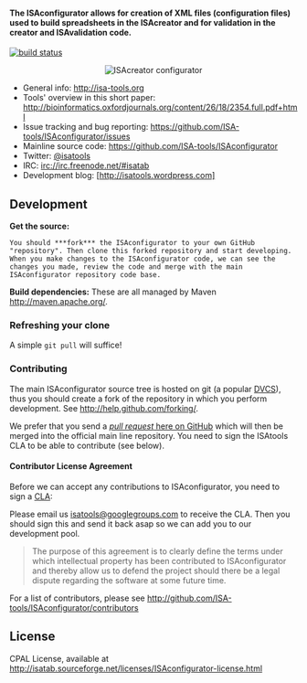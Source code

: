 #### The ISAconfigurator allows for creation of XML files (configuration files) used to build spreadsheets in the ISAcreator and for validation in the creator and ISAvalidation code.

[![build status](https://secure.travis-ci.org/ISA-tools/ISAconfigurator.png)](https://secure.travis-ci.org/ISA-tools/ISAconfigurator)


<p align="center">
<img src="http://isatools.files.wordpress.com/2011/09/isaconfig.png" alt="ISAcreator configurator"/>
</p>

- General info: <http://isa-tools.org>
- Tools' overview in this short paper: <http://bioinformatics.oxfordjournals.org/content/26/18/2354.full.pdf+html>
- Issue tracking and bug reporting: <https://github.com/ISA-tools/ISAconfigurator/issues>
- Mainline source code: <https://github.com/ISA-tools/ISAconfigurator>
- Twitter: [@isatools](http://twitter.com/isatools)
- IRC: [irc://irc.freenode.net/#isatab](irc://irc.freenode.net/#isatab)
- Development blog: [http://isatools.wordpress.com]

## Development

**Get the source:**

    You should ***fork*** the ISAconfigurator to your own GitHub "repository". Then clone this forked repository and start developing. When you make changes to the ISAconfigurator code, we can see the changes you made, review the code and merge with the main ISAconfigurator repository code base.

**Build dependencies:**
    These are all managed by Maven <http://maven.apache.org/>. 


### Refreshing your clone

A simple `git pull` will suffice!

### Contributing

The main ISAconfigurator source tree is hosted on git (a popular [DVCS](http://en.wikipedia.org/wiki/Distributed_revision_control)), thus you should create a fork of the repository in which you perform development. See <http://help.github.com/forking/>.

We prefer that you send a [*pull request* here on GitHub](http://help.github.com/pull-requests/) which will then be merged into the official main line repository. You need to sign the ISAtools CLA to be able to contribute (see below).

#### Contributor License Agreement

Before we can accept any contributions to ISAconfigurator, you need to sign a [CLA](http://en.wikipedia.org/wiki/Contributor_License_Agreement):

Please email us <isatools@googlegroups.com> to receive the CLA. Then you should sign this and send it back asap so we can add you to our development pool.

> The purpose of this agreement is to clearly define the terms under which intellectual property has been contributed to ISAconfigurator and thereby allow us to defend the project should there be a legal dispute regarding the software at some future time.

For a list of contributors, please see <http://github.com/ISA-tools/ISAconfigurator/contributors>

## License

CPAL License, available at <http://isatab.sourceforge.net/licenses/ISAconfigurator-license.html>